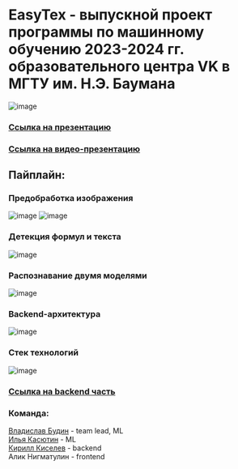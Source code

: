 # EasyTex - выпускной проект программы по машинному обучению 2023-2024 гг. образовательного центра VK в МГТУ им. Н.Э. Баумана

![image](https://github.com/user-attachments/assets/c5e405f6-e979-4b27-8339-5c4f7be1cfa6)

### [Ссылка на презентацию](https://disk.yandex.ru/i/vRBD0TEnb-j-GQ)

### [Ссылка на видео-презентацию](https://cloud.mail.ru/public/evZR/xYPtb5iqE/%D0%9A%D1%80%D1%83%D0%B3%D0%BB%D1%8B%D0%B5%20%D1%82%D0%B5%D0%BD%D0%B7%D0%BE%D1%80%D1%8B%20_%20EasyTeX/EasyTex_promo.mp4)
## Пайплайн:

### Предобработка изображения
![image](https://github.com/user-attachments/assets/d06aab38-2ffd-4664-b29b-e76dc1d8bb6b)
![image](https://github.com/user-attachments/assets/65b3e57b-1f64-4a64-8234-890c496480fe)
### Детекция формул и текста
![image](https://github.com/user-attachments/assets/6ed93ac4-e34d-47cc-9fd8-4aa8eb092832)
### Распознавание двумя моделями
![image](https://github.com/user-attachments/assets/2aa360c9-8c13-4457-a3c2-127cd007f297)
### Backend-архитектура
![image](https://github.com/user-attachments/assets/ba97a74d-0e90-4efa-8e19-a7b29c53569c)
### Стек технологий
![image](https://github.com/user-attachments/assets/eb32b636-768b-4b46-82c2-07b31bcbbcd1)
### [Ссылка на backend часть](https://github.com/t1d333/smartlectures)

### Команда:
[Владислав Будин](https://github.com/ladudin) - team lead, ML  
[Илья Касютин](https://github.com/IlyaKasiutin) - ML  
[Кирилл Киселев](https://github.com/t1d333) - backend  
Алик Нигматулин - frontend
